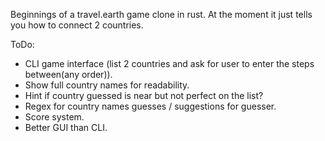 Beginnings of a travel.earth game clone in rust.
At the moment it just tells you how to connect 2 countries.

ToDo:
 - CLI game interface (list 2 countries and ask for user to enter the steps between(any order)).
 - Show full country names for readability.
 - Hint if country guessed is near but not perfect on the list?
 - Regex for country names guesses / suggestions for guesser.
 - Score system.
 - Better GUI than CLI.
